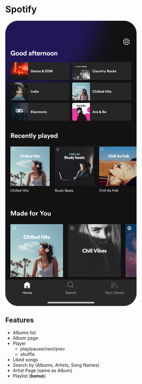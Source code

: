 Spotify
=======
![Home](Home.png)

## Features

- Albums list
- Album page
- Player 
  - play/pause/next/prev
  - shuffle
- Liked songs
- Search by (Albums, Artists, Song Names)
- Artist Page (same as Album)
-  Playlist (**bonus**)

